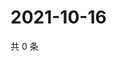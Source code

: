 # 2021-10-16

共 0 条

<!-- BEGIN WEIBO -->
<!-- 最后更新时间 Sat Oct 16 2021 14:12:56 GMT+0800 (China Standard Time) -->

<!-- END WEIBO -->
